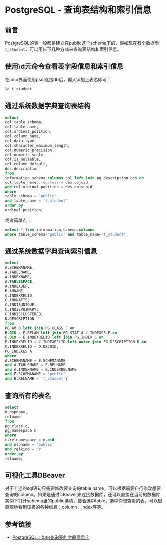 # PostgreSQL - 查询表结构和索引信息

## 前言

PostgreSQL的表一般都是建立在public这个schema下的，假如现在有个数据表`t_student`，可以用以下几种方式来查询表结构和索引信息。

## 使用\d元命令查看表字段信息和索引信息

在cmd界面使用psql连接db后，输入\d加上表名即可：
<!--more-->
```bat
\d t_student
```

## 通过系统数据字典查询表结构

```sql
select
col.table_schema,
col.table_name,
col.ordinal_position,
col.column_name,
col.data_type,
col.character_maximum_length,
col.numeric_precision,
col.numeric_scale,
col.is_nullable,
col.column_default,
des.description
from
information_schema.columns col left join pg_description des on
col.table_name::regclass = des.objoid
and col.ordinal_position = des.objsubid
where
table_schema = 'public'
and table_name = 't_student'
order by
ordinal_position;
```

或者简单点：

```sql
select * from information_schema.columns
where table_schema='public' and table_name='t_student';
```

## 通过系统数据字典查询索引信息

```sql
select
A.SCHEMANAME,
A.TABLENAME,
A.INDEXNAME,
A.TABLESPACE,
A.INDEXDEF,
B.AMNAME,
C.INDEXRELID,
C.INDNATTS,
C.INDISUNIQUE,
C.INDISPRIMARY,
C.INDISCLUSTERED,
D.DESCRIPTION
from
PG_AM B left join PG_CLASS F on
B.OID = F.RELAM left join PG_STAT_ALL_INDEXES E on
F.OID = E.INDEXRELID left join PG_INDEX C on
E.INDEXRELID = C.INDEXRELID left outer join PG_DESCRIPTION D on
C.INDEXRELID = D.OBJOID,
PG_INDEXES A
where
A.SCHEMANAME = E.SCHEMANAME
and A.TABLENAME = E.RELNAME
and A.INDEXNAME = E.INDEXRELNAME
and E.SCHEMANAME = 'public'
and E.RELNAME = 't_student';
```

## 查询所有的表名

```sql
select
n.nspname,
relname
from
pg_class c,
pg_namespace n
where
c.relnamespace = n.oid
and nspname = 'public'
and relkind = 'r'
order by
relname;
```

## 可视化工具DBeaver

对于上述的sql语句只需要修改要查询的table name，可以根据需要自行修改想要查询的column。如果是通过DBeaver来连接数据库，还可以直接在当前的数据库实例下打开schema里的public选项，接着选中table，选中你想查看的表，可以很直观地看到该表的各种信息：column、index等等。

## 参考链接

* [PostgreSQL：如何查询表的字段信息？](http://francs3.blog.163.com/blog/static/4057672720130591027828/)

